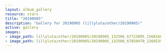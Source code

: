 ```yaml
---
layout: album_gallery
resource: stars
title: "20190905"
description: "Gallery for 20190905 (lillyluta/other/20190905)"
active: gallery
images:
- image_path: lillyluta/other/20190905/20190905_132506_67723095_156816675433658_4488888167167836418_n.jpg
- image_path: lillyluta/other/20190905/20190905_132506_67850470_126653942012072_2627742328045569302_n.jpg
---
```

